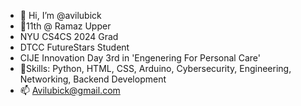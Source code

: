 - 👋 Hi, I’m @avilubick
- 📙11th @ Ramaz Upper
- NYU CS4CS 2024 Grad
- DTCC FutureStars Student
- CIJE Innovation Day 3rd in 'Engenering For Personal Care'
- 🎯Skills: Python, HTML, CSS, Arduino, Cybersecurity, Engineering, Networking, Backend Development
- 📫 Avilubick@gmail.com



<!---
avilubick/avilubick is a ✨ special ✨ repository because its `README.md` (this file) appears on your GitHub profile.
You can click the Preview link to take a look at your changes.
--->
